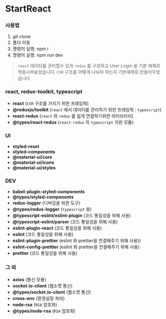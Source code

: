 # StartReact

### 사용법

1. git clone
2. 폴더 이동
3. 명령어 실행: npm i
4. 명령어 실행: npm run dev

> `react` 데이터를 관리할수 있게 `redux` 를 구성하고
> User Login 을 기본 예제로 적용시켜놓았습니다.
> `CSR` 구조를 어떻게 나눠야 하는지 기본예제로 만들어두었습니다

### react, redux-toolkit, typescript

- **react** (`CSR` 구조를 가지기 위한 프레임웍)
- **@reduxjs/toolkit** (`react` 에서 데이터를 관리하기 위한 프레임웍 : `typescript`)
- **react-redux** (`react` 와 `redux` 를 쉽게 연결하기위한 라이브러리)
- **@types/react-redux** (`react-redux` 의 `typescript` 지원 모듈)

### UI

- **styled-reset**
- **styled-components**
- **@material-ui/core**
- **@material-ui/icons**
- **@material-ui/styles**

### DEV

- **babel-plugin-styled-components**
- **@types/styled-components**
- **redux-logger** (디버깅을 위한 도구)
- **@types/redux-logger** (`typescript` 용)
- **@typescript-eslint/eslint-plugin** (코드 통일성을 위해 사용)
- **@typescript-eslint/parser** (코드 통일성을 위해 사용)
- **eslint-plugin-react** (코드 통일성을 위해 사용)
- **eslint** (코드 통일성을 위해 사용)
- **eslint-plugin-prettier** (eslint 와 prettier을 연결해주기 위해 사용))
- **eslint-config-prettier** (eslint 와 prettier을 연결해주기 위해 사용)
- **prettier** (코드 통일성을 위해 사용)

### 그 외

- **axios** (통신 모듈)
- **socket.io-client** (웹소켓 통신)
- **@types/socket.io-client** (웹소켓 통신)
- **cross-env** (환경설정 처리)
- **node-rsa** (`RSA` 암호화)
- **@types/node-rsa** (`RSA` 암호화)
